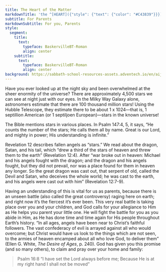 ```yaml
---
title: The Heart of the Matter
markdownTitle: 'the ^[HEART]({"style": {"text": {"color": "#C43839"}}}) of the ^[MATTER]({"style": {"text": {"color": "#006EB6"}}})'
subtitle: For Parents
markdownSubtitle: For you, Parents
style:
  segment:
    title:
      text:
        typeface: BaskervilleBT-Roman
        align: center
    subtitle:
      text:
        typeface: BaskervilleBT-Roman
        align: center
background: https://sabbath-school-resources-assets.adventech.io/en/aij/2025-01-bg/assets/06-04.png
---
```


Have you ever looked up at the night sky and been overwhelmed at the sheer enormity of the universe? There are approximately 4,500 stars we can see at night just with our eyes. In the Milky Way Galaxy alone, astronomers estimate that there are 100 thousand million stars! Using the Hubble Telescope, they estimate there to be about 1 x 1024—that is, 1 septillion American (or 1 septiljoen European)—stars in the known universe! 

The Bible mentions stars in various places. In Psalm 147:4, 5, it says, “He counts the number of the stars; He calls them all by name. Great is our Lord, and mighty in power; His understanding is infinite.”

Revelation 12 describes fallen angels as “stars.” We read about the dragon, Satan, and his tail, which “drew a third of the stars of heaven and threw them to the earth” (Revelation 12:4). After “war broke out in heaven: Michael and his angels fought with the dragon; and the dragon and his angels fought, but they did not prevail, nor was a place found for them in heaven any longer. So the great dragon was cast out, that serpent of old, called the Devil and Satan, who deceives the whole world; he was cast to the earth, and his angels were cast out with him” (Revelation 12:7-9). 

Having an understanding of this is vital for us as parents, because there is an unseen battle (also called the great controversy) raging here on earth; and right now it’s the fiercest it’s ever been. This very real battle is taking place over you and your children, and God calls for your allegiance to Him as He helps you parent your little one. He will fight the battle for you as you abide in Him, as He has done time and time again for His people throughout Earth’s history. “In all ages, angels have been near to Christ’s faithful followers. The vast confederacy of evil is arrayed against all who would overcome; but Christ would have us look to the things which are not seen, to the armies of heaven encamped about all who love God, to deliver them” (Ellen G. White, _The Desire of Ages_, p. 240). God has given you this promise (and so many others), to claim and pray over your home and family:

> <callout>Psalm 16:8</callout>
> “I have set the Lord always before me; Because He is at my right hand I shall not be moved” 